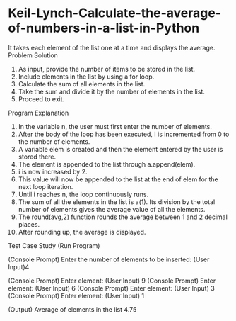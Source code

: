 # Keil-Lynch-Calculate-the-average-of-numbers-in-a-list-in-Python
It takes each element of the list one at a time and displays the average.
Problem Solution

1. As input, provide the number of items to be stored in the list.
2. Include elements in the list by using a for loop.
3. Calculate the sum of all elements in the list.
4. Take the sum and divide it by the number of elements in the list.
5. Proceed to exit.

Program Explanation

1. In the variable n, the user must first enter the number of elements.
2. After the body of the loop has been executed, I is incremented from 0 to the number of elements.
3. A variable elem is created and then the element entered by the user is stored there.
4. The element is appended to the list through a.append(elem).
5. i is now increased by 2.
6. This value will now be appended to the list at the end of elem for the next loop iteration.
7. Until i reaches n, the loop continuously runs.
8. The sum of all the elements in the list is a(1). Its division by the total number of elements gives the average value of all the elements.
9. The round(avg,2) function rounds the average between 1 and 2 decimal places.
10. After rounding up, the average is displayed.

Test Case Study (Run Program)

(Console Prompt) Enter the number of elements to be inserted: (User Input)4

(Console Prompt) Enter element: (User Input) 9
(Console Prompt) Enter element: (User Input) 6
(Console Prompt) Enter element: (User Input) 3
(Console Prompt) Enter element: (User Input) 1

(Output) Average of elements in the list 4.75
